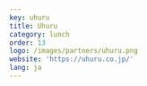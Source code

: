 ```yaml
---
key: uhuru
title: Uhuru
category: lunch
order: 13
logo: /images/partners/uhuru.png
website: 'https://uhuru.co.jp/'
lang: ja
---
```


